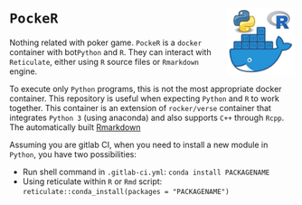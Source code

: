 # `PockeR` <img src="./pics/pocker.png" align="right" width="120" />

<!-- badges: start -->
<!-- badges: end -->

Nothing related with poker game. `PockeR` is a `docker` container with bot`Python` and `R`. They can interact with `Reticulate`, either using `R` source files or `Rmarkdown` engine. 

To execute only `Python` programs, this is not the most appropriate docker container. This repository is useful when expecting `Python` and `R` to work together. This container is an extension of `rocker/verse` container that integrates `Python 3` (using anaconda) and also supports `C++` through `Rcpp`. The automatically built [Rmarkdown](https://gitlab.com/linogaliana/collaboratif/-/jobs/artifacts/master/download?job=article)

Assuming you are gitlab CI, when you need to install a new module in `Python`, you have two possibilities:

* Run shell command in `.gitlab-ci.yml`: `conda install PACKAGENAME`
* Using reticulate within `R` or `Rmd` script: `reticulate::conda_install(packages = "PACKAGENAME")`